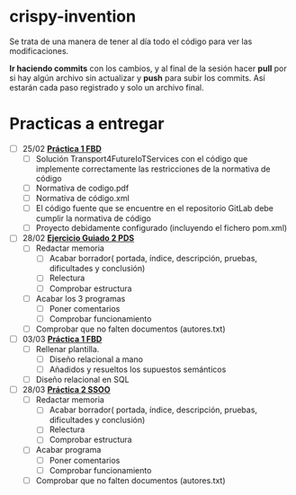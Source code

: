# crispy-invention

Se trata de una manera de tener al día todo el código para ver las modificaciones.

**Ir haciendo commits** con los cambios, y al final de la sesión hacer **pull** por si hay algún archivo sin actualizar y **push** para subir los commits.
Así estarán cada paso registrado y solo un archivo final.

# Practicas a entregar

- [ ] 25/02 [**Práctica 1 FBD**](https://github.com/xVenve/crispy-invention/tree/master/FBD/Practica%201)
  - [ ] Solución Transport4FutureIoTServices con el código que implemente correctamente las restricciones de la normativa de código
  - [ ] Normativa de codigo.pdf
  - [ ] Normativa de código.xml
  - [ ] El código fuente que se encuentre en el repositorio GitLab debe cumplir la normativa de código
  - [ ] Proyecto debidamente configurado (incluyendo el fichero pom.xml)
- [ ] 28/02 [**Ejercicio Guiado 2 PDS**](https://github.com/xVenve/crispy-invention/tree/master/PDS/Ejercicio%20Guiado%202)
  - [ ] Redactar memoria
    - [ ] Acabar borrador( portada, índice, descripción, pruebas, dificultades y conclusión) 
    - [ ] Relectura
    - [ ] Comprobar estructura
  - [ ] Acabar los 3 programas
    - [ ] Poner comentarios
    - [ ] Comprobar funcionamiento
  - [ ] Comprobar que no falten documentos (autores.txt)
- [ ] 03/03 [**Práctica 1 FBD**](https://github.com/xVenve/crispy-invention/tree/master/FBD/Practica%201)
  - [ ] Rellenar plantilla.
    - [ ] Diseño relacional a mano
    - [ ] Añadidos y resueltos los supuestos semánticos
  - [ ] Diseño relacional en SQL
- [ ] 28/03 [**Práctica 2 SSOO**](https://github.com/xVenve/crispy-invention/tree/master/SSOO/Practica%202.%20MiniShell)
  - [ ] Redactar memoria
    - [ ] Acabar borrador( portada, índice, descripción, pruebas, dificultades y conclusión) 
    - [ ] Relectura
    - [ ] Comprobar estructura
  - [ ] Acabar programa
    - [ ] Poner comentarios
    - [ ] Comprobar funcionamiento
  - [ ] Comprobar que no falten documentos (autores.txt)
